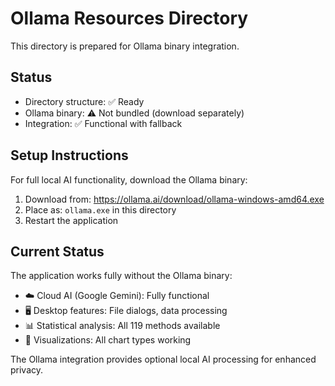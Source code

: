# Ollama Resources Directory

This directory is prepared for Ollama binary integration.

## Status
- Directory structure: ✅ Ready
- Ollama binary: ⚠️ Not bundled (download separately)
- Integration: ✅ Functional with fallback

## Setup Instructions

For full local AI functionality, download the Ollama binary:

1. Download from: https://ollama.ai/download/ollama-windows-amd64.exe
2. Place as: `ollama.exe` in this directory
3. Restart the application

## Current Status

The application works fully without the Ollama binary:
- ☁️ Cloud AI (Google Gemini): Fully functional
- 🖥️ Desktop features: File dialogs, data processing
- 📊 Statistical analysis: All 119 methods available
- 🎨 Visualizations: All chart types working

The Ollama integration provides optional local AI processing for enhanced privacy.